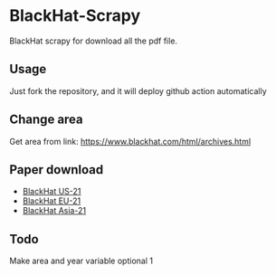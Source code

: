 # BlackHat-Scrapy
BlackHat scrapy for download all the pdf file.

## Usage
Just fork the repository, and it will deploy github action automatically

## Change area
Get area from link: https://www.blackhat.com/html/archives.html

## Paper download
  - [BlackHat US-21](https://github.com/XiaoliChan/BlackHat-Scrapy/actions/runs/1817114484)  
  - [BlackHat EU-21](https://github.com/XiaoliChan/BlackHat-Scrapy/actions/runs/1817211042)  
  - [BlackHat Asia-21](https://github.com/XiaoliChan/BlackHat-Scrapy/actions/runs/1818054281)

## Todo
Make area and year variable optional
1
